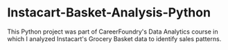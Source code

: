 # Instacart-Basket-Analysis-Python
This Python project was part of CareerFoundry's Data Analytics course in which I analyzed Instacart's Grocery Basket data to identify sales patterns.
